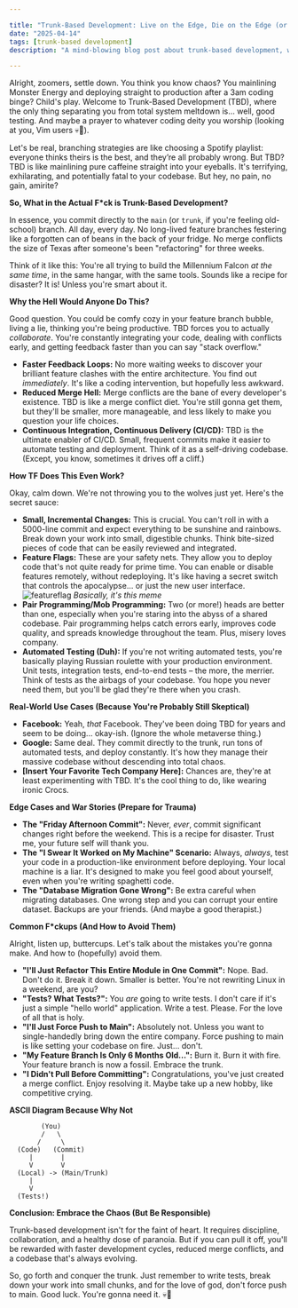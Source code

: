 ```yaml
---

title: "Trunk-Based Development: Live on the Edge, Die on the Edge (or Learn Something)"
date: "2025-04-14"
tags: [trunk-based development]
description: "A mind-blowing blog post about trunk-based development, written for chaotic Gen Z engineers. Prepare for enlightenment... or maybe just a mild existential crisis."

---
```


Alright, zoomers, settle down. You think you know chaos? You mainlining Monster Energy and deploying straight to production after a 3am coding binge? Child's play. Welcome to Trunk-Based Development (TBD), where the only thing separating you from total system meltdown is… well, good testing. And maybe a prayer to whatever coding deity you worship (looking at you, Vim users 💀🙏).

Let's be real, branching strategies are like choosing a Spotify playlist: everyone thinks theirs is the best, and they’re all probably wrong. But TBD? TBD is like mainlining pure caffeine straight into your eyeballs. It's terrifying, exhilarating, and potentially fatal to your codebase. But hey, no pain, no gain, amirite?

**So, What in the Actual F\*ck is Trunk-Based Development?**

In essence, you commit directly to the `main` (or `trunk`, if you're feeling old-school) branch. All day, every day. No long-lived feature branches festering like a forgotten can of beans in the back of your fridge. No merge conflicts the size of Texas after someone's been "refactoring" for three weeks.

Think of it like this: You're all trying to build the Millennium Falcon *at the same time*, in the same hangar, with the same tools. Sounds like a recipe for disaster? It is! Unless you're smart about it.

**Why the Hell Would Anyone Do This?**

Good question. You could be comfy cozy in your feature branch bubble, living a lie, thinking you're being productive. TBD forces you to actually *collaborate*. You're constantly integrating your code, dealing with conflicts early, and getting feedback faster than you can say "stack overflow."

*   **Faster Feedback Loops:** No more waiting weeks to discover your brilliant feature clashes with the entire architecture. You find out *immediately*. It's like a coding intervention, but hopefully less awkward.
*   **Reduced Merge Hell:** Merge conflicts are the bane of every developer's existence. TBD is like a merge conflict diet. You're still gonna get them, but they'll be smaller, more manageable, and less likely to make you question your life choices.
*   **Continuous Integration, Continuous Delivery (CI/CD):** TBD is the ultimate enabler of CI/CD. Small, frequent commits make it easier to automate testing and deployment. Think of it as a self-driving codebase. (Except, you know, sometimes it drives off a cliff.)

**How TF Does This Even Work?**

Okay, calm down. We're not throwing you to the wolves just yet. Here's the secret sauce:

*   **Small, Incremental Changes:** This is crucial. You can't roll in with a 5000-line commit and expect everything to be sunshine and rainbows. Break down your work into small, digestible chunks. Think bite-sized pieces of code that can be easily reviewed and integrated.
*   **Feature Flags:** These are your safety nets. They allow you to deploy code that's not quite ready for prime time. You can enable or disable features remotely, without redeploying. It's like having a secret switch that controls the apocalypse... or just the new user interface.
    ![featureflag](https://i.imgflip.com/30b1gx.jpg)
    *Basically, it's this meme*
*   **Pair Programming/Mob Programming:** Two (or more!) heads are better than one, especially when you're staring into the abyss of a shared codebase. Pair programming helps catch errors early, improves code quality, and spreads knowledge throughout the team. Plus, misery loves company.
*   **Automated Testing (Duh):** If you're not writing automated tests, you're basically playing Russian roulette with your production environment. Unit tests, integration tests, end-to-end tests – the more, the merrier. Think of tests as the airbags of your codebase. You hope you never need them, but you'll be glad they're there when you crash.

**Real-World Use Cases (Because You're Probably Still Skeptical)**

*   **Facebook:** Yeah, *that* Facebook. They've been doing TBD for years and seem to be doing... okay-ish. (Ignore the whole metaverse thing.)
*   **Google:** Same deal. They commit directly to the trunk, run tons of automated tests, and deploy constantly. It's how they manage their massive codebase without descending into total chaos.
*   **[Insert Your Favorite Tech Company Here]:** Chances are, they're at least experimenting with TBD. It's the cool thing to do, like wearing ironic Crocs.

**Edge Cases and War Stories (Prepare for Trauma)**

*   **The "Friday Afternoon Commit":** Never, *ever*, commit significant changes right before the weekend. This is a recipe for disaster. Trust me, your future self will thank you.
*   **The "I Swear It Worked on My Machine" Scenario:** Always, *always*, test your code in a production-like environment before deploying. Your local machine is a liar. It's designed to make you feel good about yourself, even when you're writing spaghetti code.
*   **The "Database Migration Gone Wrong":** Be extra careful when migrating databases. One wrong step and you can corrupt your entire dataset. Backups are your friends. (And maybe a good therapist.)

**Common F\*ckups (And How to Avoid Them)**

Alright, listen up, buttercups. Let's talk about the mistakes you're gonna make. And how to (hopefully) avoid them.

*   **"I'll Just Refactor This Entire Module in One Commit":** Nope. Bad. Don't do it. Break it down. Smaller is better. You're not rewriting Linux in a weekend, are you?
*   **"Tests? What Tests?":** You *are* going to write tests. I don't care if it's just a simple "hello world" application. Write a test. Please. For the love of all that is holy.
*   **"I'll Just Force Push to Main":** Absolutely not. Unless you want to single-handedly bring down the entire company. Force pushing to main is like setting your codebase on fire. Just... don't.
*   **"My Feature Branch Is Only 6 Months Old...":** Burn it. Burn it with fire. Your feature branch is now a fossil. Embrace the trunk.
*   **"I Didn't Pull Before Committing":** Congratulations, you've just created a merge conflict. Enjoy resolving it. Maybe take up a new hobby, like competitive crying.

**ASCII Diagram Because Why Not**

```
        (You)
        /   \
       /     \
  (Code)   (Commit)
     |       |
     V       V
  (Local) -> (Main/Trunk)
     |
     V
  (Tests!)
```

**Conclusion: Embrace the Chaos (But Be Responsible)**

Trunk-based development isn't for the faint of heart. It requires discipline, collaboration, and a healthy dose of paranoia. But if you can pull it off, you'll be rewarded with faster development cycles, reduced merge conflicts, and a codebase that's always evolving.

So, go forth and conquer the trunk. Just remember to write tests, break down your work into small chunks, and for the love of god, don't force push to main. Good luck. You're gonna need it. 💀🙏
